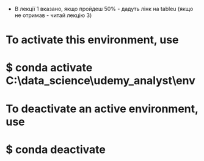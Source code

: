 - В лекції 1 вказано, якщо пройдеш 50% - дадуть лінк на tableu (якщо не отримав - читай лекцію 3)


# To activate this environment, use
#
#     $ conda activate C:\data_science\udemy_analyst\env
#
# To deactivate an active environment, use
#
#     $ conda deactivate


